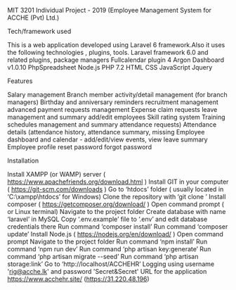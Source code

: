 MIT 3201 Individual Project - 2019
(Employee Management System for ACCHE (Pvt) Ltd.)

Tech/framework used

This is a web application developed using Laravel 6 framework.Also it uses the following technologies , plugins, tools.
Laravel framework 6.0 and related plugins, package managers
Fullcalendar plugin 4 
Argon Dashboard v1.0.10 
PhpSpreadsheet
Node.js
PHP 7.2
HTML
CSS
JavaScript
Jquery

Features

Salary management
Branch member activity/detail management (for branch managers)
Birthday and anniversary reminders
recruitment management
advanced payment requests management
Expense claim requests
leave management and summary
add/edit employees
Skill rating system
Training schedules management and summary
attendance requests)
Attendance details (attendance history, attendance summary, missing
Employee dashboard and calendar - add/edit/view events, view leave summary
Employee profile
reset password
forgot password


Installation

Install XAMPP (or WAMP) server ( https://www.apachefriends.org/download.html ) 
Install  GIT in your computer ( https://git-scm.com/downloads )
Go to ‘htdocs’ folder ( usually located in ‘C:\xampp\htdocs’ for Windows)
Clone the repository with ‘git clone <repo-url>’
Install composer ( https://getcomposer.org/download/ )
Open command prompt ( or Linux terminal)
Navigate to the project folder
Create database with name ‘laravel’ in MySQL 
Copy ‘.env.example’ file to ‘.env’ and edit database credentials there
Run command ‘composer install’
Run command ‘composer update’
Install Node.js ( https://nodejs.org/en/download/ )
Open command prompt 
Navigate to the project folder
Run command ‘npm install’
Run command ‘npm run dev’
Run  command ‘php artisan key:generate’
Run  command ‘php artisan migrate --seed’
Run command ‘php artisan storage:link’
Go to ‘http://localhost/ACCHEHR’
Logging using username  'rig@acche.lk' and password  'Secret&Secret'
URL for the application
https://www.acchehr.site/ (https://31.220.48.196)
 
 
 





